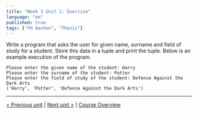 ```yaml
---
title: "Week 3 Unit 1: Exercise"
language: "en"
published: true
tags: ["FH Aachen", "Thesis"]
---
```


Write a program that asks the user for given name, surname and field of study for a student. Store this data in a tuple and print the tuple. Below is an example execution of the program.

```
Please enter the given name of the student: Harry
Please enter the surname of the student: Potter
Please enter the field of study of the student: Defence Against the Dark Arts
('Harry', 'Potter', 'Defence Against the Dark Arts')
```

---

[< Previous unit](/teaching/python-mooc/week3_unit1_selftest) | [Next unit >](/teaching/python-mooc/week3_unit2_dictionarys) |
[Course Overview](/teaching/python-mooc)